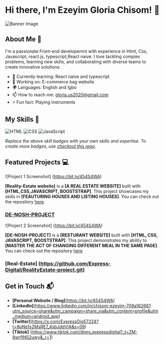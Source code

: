 # Hi there, I'm Ezeyim Gloria Chisom! 👋

![Banner Image](https://drive.google.com/file/d/1C9xXwQOsMOqjs8RyHL5RfEy45Ag7ZoEs/view?usp=sharing)

## About Me 🚀

I'm a passionate Front-end developemnt with experience in Html, Css, Javascript, react.js, typescript,React naive. I love tackling complex problems, learning new skills, and collaborating with diverse teams to create innovative solutions.

- 🌱 Currently learning: React naive and typescript
- 🔭 Working on: E-commerce bag website
- 🌍 Languages: English and Igbo
- 📫 How to reach me: gloria.us2020@gmail.com
- ⚡ Fun fact: Playing instruments

## My Skills 🧠

![HTML](https://img.shields.io/badge/-HTML-E34F26?style=flat-square&logo=html5&logoColor=white)
![CSS](https://img.shields.io/badge/-CSS-1572B6?style=flat-square&logo=css3&logoColor=white)
![JavaScript](https://img.shields.io/badge/-JavaScript-F7DF1E?style=flat-square&logo=javascript&logoColor=black)

*Replace the above skill badges with your own skills and expertise. To create more badges, use [checkout this repo](https://github.com/alexandresanlim/Badges4-README.md-Profile).*

## Featured Projects 💻

![Project 1 Screenshot] (https://bit.ly/454S4WA)

**[Reality-Estate website]** is a **[A REAL ESTATE WEBSITE]** built with **[HTML,CSS,JAVASCRIPT, BOOSTSTRAP]**. This project showcases my skills in **[FEAUTURING HOUSES AND LISTING HOUSES]**. You can check out the repository [here](https://github.com/Express-Digital/RealityEstate-project.git).


### [DE-NOSH-PROJECT](https://github.com/Express-Digital/DE-NOSH-PROJECT.git)


![Project 2 Screenshot] (https://bit.ly/454S4WA)

**[DE-NOSH-PROJECT]** is a **[RESTURANT WEBSITE]** built with **[HTML, CSS, JAVASCRIPT, BOOSTSTRAP]**. This project demonstrates my ability to **[MASTER THE ACT OF CHANGING DIFFERENT MEAL IN THE SAME PAGE]**. You can check out the repository [here](https://github.com/Express-Digital/DE-NOSH-PROJECT.git)

### [Real-Estate] (https://github.com/Express-Digital/RealityEstate-project.git)

## Get in Touch 📬

- **[Personal Website / Blog]**(https://bit.ly/454S4WA)
- **[LinkedIn]**(https://www.linkedin.com/in/chisom-ezeyim-708a16266?utm_source=share&utm_campaign=share_via&utm_content=profile&utm_medium=android_app)
- **[Twitter]**(https://x.com/ExpressDig57224?t=8pNe1s2MsRE7_4sbJddVlA&s=09)
- **[Tiktok]** (https://www.tiktok.com/@my_expressdigital?_t=ZM-8wrflNS2uwy&_r=1)


